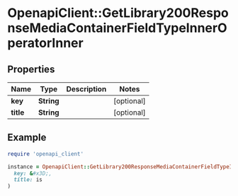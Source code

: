# OpenapiClient::GetLibrary200ResponseMediaContainerFieldTypeInnerOperatorInner

## Properties

| Name | Type | Description | Notes |
| ---- | ---- | ----------- | ----- |
| **key** | **String** |  | [optional] |
| **title** | **String** |  | [optional] |

## Example

```ruby
require 'openapi_client'

instance = OpenapiClient::GetLibrary200ResponseMediaContainerFieldTypeInnerOperatorInner.new(
  key: &#x3D;,
  title: is
)
```

